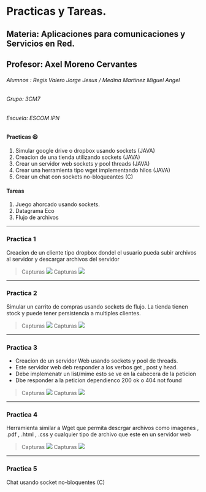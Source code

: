 # Practicas y  Tareas.

## Materia: Aplicaciones para comunicaciones  y Servicios en Red.

## Profesor: Axel Moreno Cervantes

###### Alumnos : Regis Valero Jorge Jesus   /  Medina Martinez Miguel Angel 

###### Grupo: 3CM7

###### Escuela: ESCOM IPN

#### Practicas     :satisfied:

1. Simular google drive o dropbox  usando sockets (JAVA)
2. Creacion de una tienda utilizando sockets  (JAVA)
3. Crear un servidor web sockets y pool threads (JAVA)
4. Crear una herramienta tipo wget implementando hilos (JAVA)
5. Crear un chat con sockets no-bloqueantes  (C)

####  Tareas
1. Juego ahorcado usando sockets.
2. Datagrama Eco
3. Flujo de archivos
-----------------------
### Practica 1 
Creacion de un cliente tipo dropbox dondel el usuario pueda subir archivos al servidor  y descargar archivos del servidor 
>Capturas
![](https://i.postimg.cc/MZdTqdQ7/practica1.png)
> Capturas
![](https://i.postimg.cc/3rcTt6Gc/practica2.png)

----------------------------
### Practica 2
Simular un carrito de compras usando sockets de flujo. 
La tienda tienen stock y puede tener persistencia a multiples clientes. 

>Capturas
![](https://i.postimg.cc/Dfs58phX/practica2tienda.png)
> Capturas
![](https://i.postimg.cc/MHbyt4Z3/carrito.png)

-----------------
### Practica 3
* Creacion de un servidor Web usando sockets y pool de threads.
* Este servidor web deb responder a los verbos get , post y  head.
* Debe implemenatr un list/mime  esto se ve en la cabecera de la peticion
* Dbe responder a la peticion dependienco 200 ok  o 404 not found

>Capturas
![](https://i.postimg.cc/44VbJ8kF/practica3.png)
> Capturas
![](https://i.postimg.cc/5yBwntSM/practica3-2.png)

----------------------------------
### Practica 4 
Herramienta similar a Wget que permita descrgar archivos como imagenes , .pdf , .html , .css y cualquier tipo de archivo que este en un servidor web

>Capturas
![](https://i.postimg.cc/pTp9mL6B/practica4.png)
> Capturas
![](https://i.postimg.cc/ZqfBYdVR/practica4-2.png)

-----------------------------------
### Practica 5 
Chat usando socket no-bloquentes (C)
